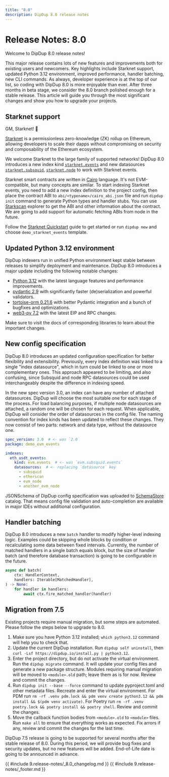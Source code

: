 ```yaml
---
title: "8.0"
description: DipDup 8.0 release notes
---
```


<!-- markdownlint-disable no-inline-html -->

# Release Notes: 8.0

Welcome to DipDup 8.0 release notes!

This major release contains lots of new features and improvements both for existing users and newcomers. Key highlights include Starknet support, updated Python 3.12 environment, improved performance, handler batching, new CLI commands. As always, developer experience is at the top of our list, so coding with DipDup 8.0 is more enjoyable than ever. After three months in beta stage, we consider the 8.0 branch polished enough for a stable release. This article will guide you through the most significant changes and show you how to upgrade your projects.

## Starknet support

GM, Starknet! 🐺

[Starknet](https://docs.starknet.io/) is a permissionless zero-knowledge (ZK) rollup on Ethereum, allowing developers to scale their dapps without compromising on security and composability of the Ethereum ecosystem.

We welcome Starknet to the large family of supported networks! DipDup 8.0 introduces a new index kind [`starknet.events`](../2.indexes/3.starknet_events.md) and new datasources [`starknet.subsquid`](../3.datasources/4.starknet_subsquid.md), [`starknet.node`](../3.datasources/5.starknet_node.md) to work with Starknet events.

Starknet smart contracts are written in [Cairo](https://github.com/starkware-libs/cairo) language. It's not EVM-compatible, but many concepts are similar. To start indexing Starknet events, you need to add a new index definition to the project config, then place the contract ABI to `abi/<typename>/cairo_abi.json` file and run `dipdup init` command to generate Python types and handler stubs. You can use [Starkscan](https://starkscan.co/contract/0x068f5c6a61780768455de69077e07e89787839bf8166decfbf92b645209c0fb8#class-code-history) explorer to get the ABI and other information about the contract. We are going to add support for automatic fetching ABIs from node in the future.

Follow the [Starknet Quickstart](../0.quickstart-starknet.md) guide to get started or run `dipdup new` and choose `demo_starknet_events` template.

## Updated Python 3.12 environment

DipDup indexers run in unified Python environment kept stable between releases to simplify deployment and maintenance. DipDup 8.0 introduces a major update including the following notable changes:

- [Python 3.12](https://docs.python.org/release/3.12.0/whatsnew/3.12.html) with the latest language features and performance improvements.
- [pydantic 2.9](https://docs.pydantic.dev/dev/migration/#migration-guide) with significantly faster (de)serialization and powerful validators.
- [tortoise-orm 0.21.6](https://tortoise.github.io/CHANGELOG.html) with better Pydantic integration and a bunch of bugfixes and optimizations.
- [web3-py 7.2](https://web3py.readthedocs.io/en/stable/migration.html#migrating-v6-to-v7) with the latest EIP and RPC changes.

Make sure to visit the docs of corresponding libraries to learn about the important changes.

## New config specification

DipDup 8.0 introduces an updated configuration specification for better flexibility and extensibility. Previously, every index definition was linked to a single "index datasource", which in turn could be linked to one or more complementary ones. This approach appeared to be limiting, and also confusing, since Subsquid and node RPC datasources could be used interchangeably despite the difference in indexing speed.

In the new spec version 3.0, an index can have any number of attached datasources. DipDup will choose the most suitable one for each stage of the process. For load balancing purposes, if multiple node datasources are attached, a random one will be chosen for each request. When applicable, DipDup will consider the order of datasources in the config file. The naming convention for index kinds has been updated to reflect these changes. They now consist of two parts: network and data type, without the datasource one.

```yaml
spec_version: 3.0  # <- was `2.0`
package: demo_evm_events

indexes:
  eth_usdt_events:
    kind: evm.events  # <- was `evm.subsquid.events`
    datasources:  # <- replacing `datasource` key
      - subsquid
      - etherscan
      - evm_node
      - another_evm_node
```

JSONSchema of DipDup config specification was uploaded to [SchemaStore](https://github.com/SchemaStore/schemastore) catalog. That means config file validation and auto-completion are available in major IDEs without additional configuration.

<!-- <img src="../public/vscode-autocomplete.png" alt="VSCode autocomplete" style="max-width: 500px; margin: auto; display: block;" /> -->

## Handler batching

DipDup 8.0 introduces a new `batch` handler to modify higher-level indexing logic.  Examples could be skipping whole blocks by condition or recalculating some data between fixed intervals. Currently, the number of matched handlers in a single batch equals block, but the size of handler batch (and therefore database transaction) is going to be configurable in the future.

```python [handlers/batch.py]
async def batch(
    ctx: HandlerContext,
    handlers: Iterable[MatchedHandler],
) -> None:
    for handler in handlers:
        await ctx.fire_matched_handler(handler)
```

## Migration from 7.5

Existing projects require manual migration, but some steps are automated. Please follow the steps below to upgrade to 8.0.

1. Make sure you have Python 3.12 installed; `which python3.12` command will help you to check that.
2. Update the current DipDup installation. Run `dipdup self uninstall`, then `curl -Lsf https://dipdup.io/install.py | python3.12`.
3. Enter the project directory, but do not activate the virtual environment. Run the `dipdup migrate` command. It will update your config files and generate a new package structure. Modules requiring manual migration will be moved to `<module>.old` path; leave them as is for now. Review and commit the changes.
4. Run `dipdup init --base --force` command to update pyproject.toml and other metadata files. Recreate and enter the virtual environment. For PDM run `rm -rf .venv pdm.lock && pdm venv create python3.12 && pdm install && $(pdm venv activate)`. For Poetry run `rm -rf .venv poetry.lock && poetry install && poetry shell`. Review and commit the changes.
5. Move the callback function bodies from `<module>.old` to `<module>` files. Run `make all` to ensure that everything works as expected. Fix arrors if any, review and commit the changes for the last time.

DipDup 7.5 release is going to be supported for several months after the stable release of 8.0. During this period, we will provide bug fixes and security updates, but no new features will be added. End-of-Life date is going to be announced in advance.

{{ #include 9.release-notes/_8.0_changelog.md }}
{{ #include 9.release-notes/_footer.md }}
